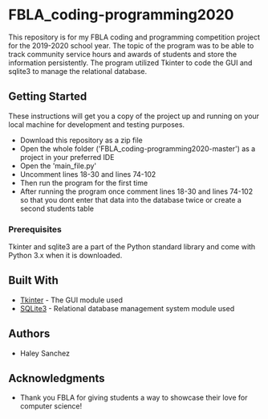 # FBLA_coding-programming2020

This repository is for my FBLA coding and programming competition project for the 2019-2020 school year. The topic of the program was to be able to track community service hours and awards of students and store the information persistently. The program utilized Tkinter to code the GUI and sqlite3 to manage the relational database. 

## Getting Started

These instructions will get you a copy of the project up and running on your local machine for development and testing purposes. 

* Download this repository as a zip file
* Open the whole folder ('FBLA_coding-programming2020-master') as a project in your preferred IDE
* Open the 'main_file.py'
* Uncomment lines 18-30 and lines 74-102
* Then run the program for the first time
* After running the program once comment lines 18-30 and lines 74-102 so that you dont enter that data into the database twice or create a second students table

### Prerequisites

Tkinter and sqlite3 are a part of the Python standard library and come with Python 3.x when it is downloaded.

## Built With

* [Tkinter](https://docs.python.org/3/library/tkinter.html#tkinter-modules) - The GUI module used
* [SQLite3](https://docs.python.org/3/library/sqlite3.html) - Relational database management system module used

## Authors

* Haley Sanchez

## Acknowledgments

* Thank you FBLA for giving students a way to showcase their love for computer science!
